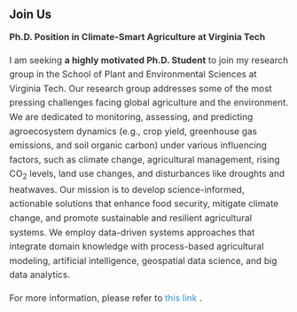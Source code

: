 <h1 id="JoinUs"></h1>

<h2 style="margin: 80px 0px 10px;">Join Us</h2>

<div style="font-size: 16px; line-height: 1.6; color: #333;">
  <p><strong>Ph.D. Position in Climate-Smart Agriculture at Virginia Tech</strong></p>
  <p>
    I am seeking <strong>a highly motivated Ph.D. Student</strong> to join my research group in the School of Plant and Environmental Sciences at Virginia Tech. Our research group addresses some of the most pressing challenges facing global agriculture and the environment. We are dedicated to monitoring, assessing, and predicting agroecosystem dynamics (e.g., crop yield, greenhouse gas emissions, and soil organic carbon) under various influencing factors, such as climate change, agricultural management, rising CO<sub>2</sub> levels, land use changes, and disturbances like droughts and heatwaves. Our mission is to develop science-informed, actionable solutions that enhance food security, mitigate climate change, and promote sustainable and resilient agricultural systems. We employ data-driven systems approaches that integrate domain knowledge with process-based agricultural modeling, artificial intelligence, geospatial data science, and big data analytics.
  </p>
  <p>
    For more information, please refer to 
    <a href="https://drive.google.com/file/d/1qnm1qEfbOMFngglB7EvJzTI6sfO81OPs/view?usp=sharing" target="_blank" style="color: #2f95de; text-decoration: none;">
      this link
    </a>.
  </p>
</div>
